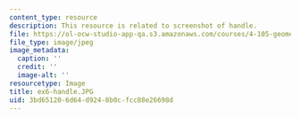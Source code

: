 ```yaml
---
content_type: resource
description: This resource is related to screenshot of handle.
file: https://ol-ocw-studio-app-qa.s3.amazonaws.com/courses/4-105-geometric-disciplines-and-architecture-skills-reciprocal-methodologies-fall-2012/3bd651206d64d9248b0cfcc88e26698d_ex6-handle.JPG
file_type: image/jpeg
image_metadata:
  caption: ''
  credit: ''
  image-alt: ''
resourcetype: Image
title: ex6-handle.JPG
uid: 3bd65120-6d64-d924-8b0c-fcc88e26698d
---
```

